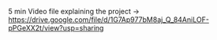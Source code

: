 5 min Video file explaining the project -> https://drive.google.com/file/d/1G7Ap977bM8aj_Q_84AniLOF-pPGeXX2t/view?usp=sharing
